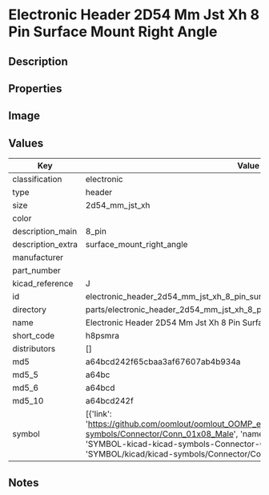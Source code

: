 # Electronic Header 2D54 Mm Jst Xh 8 Pin Surface Mount Right Angle

## Description

## Properties


## Image


## Values

| Key | Value |
| --- | --- |
| classification | electronic |
| type | header |
| size | 2d54_mm_jst_xh |
| color |  |
| description_main | 8_pin |
| description_extra | surface_mount_right_angle |
| manufacturer |  |
| part_number |  |
| kicad_reference | J |
| id | electronic_header_2d54_mm_jst_xh_8_pin_surface_mount_right_angle |
| directory | parts/electronic_header_2d54_mm_jst_xh_8_pin_surface_mount_right_angle |
| name | Electronic Header 2D54 Mm Jst Xh 8 Pin Surface Mount Right Angle |
| short_code | h8psmra |
| distributors | [] |
| md5 | a64bcd242f65cbaa3af67607ab4b934a |
| md5_5 | a64bc |
| md5_6 | a64bcd |
| md5_10 | a64bcd242f |
| symbol | [{'link': 'https://github.com/oomlout/oomlout_OOMP_eda_V2/tree/main/SYMBOL/kicad/kicad-symbols/Connector/Conn_01x08_Male', 'name': 'Connector : Conn_01x08_Male', 'id': 'SYMBOL-kicad-kicad-symbols-Connector-Conn_01x08_Male', 'directory': 'SYMBOL/kicad/kicad-symbols/Connector/Conn_01x08_Male/'}] |

## Notes

